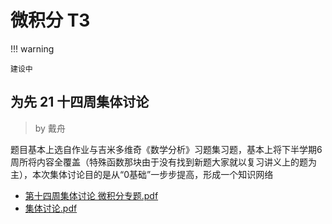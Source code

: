 # 微积分 T3

!!! warning

    建设中

## 为先 21 十四周集体讨论

> by 戴舟

题目基本上选自作业与吉米多维奇《数学分析》习题集习题，基本上将下半学期6周所将内容全覆盖（特殊函数那块由于没有找到新题大家就以复习讲义上的题为主），本次集体讨论目的是从“0基础”一步步提高，形成一个知识网络

- [第十四周集体讨论 微积分专题.pdf](t3/第十四周集体讨论%20微积分专题.pdf)
- [集体讨论.pdf](t3/集体讨论.pdf)